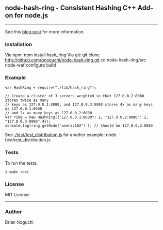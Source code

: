 ## node-hash-ring - Consistent Hashing C++ Add-on for node.js
---

See this [blog post](http://ngchi.wordpress.com/2010/08/23/towards-auto-sharding-in-your-node-js-app/) for more information.

### Installation
Via npm:
    npm install hash_ring
Via git:
    git clone http://github.com/bnoguchi/node-hash-ring.git
    cd node-hash-ring/src
    node-waf configure build

### Example
    var HashRing = require("./lib/hash_ring");

    // Create a cluster of 3 servers weighted so that 127.0.0.2:8080 stores twice as many 
    // keys as 127.0.0.1:8080, and 127.0.0.3:8080 stores 4x as many keys as 127.0.0.1:8080
    // and 2x as many keys as 127.0.0.2:8080
    var ring = new HashRing({"127.0.0.1:8080": 1, "127.0.0.2:8080": 2, "127.0.0.3:8080":4});
    console.log(ring.getNode("users:102") ); // Should be 127.0.0.3:8080

See [./test/test_distribution.js](https://github.com/bnoguchi/node-hash-ring/test/test_distribution.js) for another example:
    node test/test_distribution.js

### Tests

To run the tests:

    $ make test

### License
MIT License

---
### Author
Brian Noguchi
